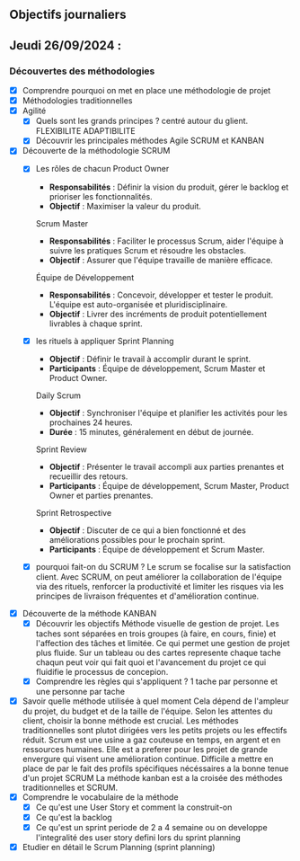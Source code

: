 ## Objectifs journaliers

## Jeudi 26/09/2024 :

### Découvertes des méthodologies

- [x] Comprendre pourquoi on met en place une méthodologie de projet
- [x] Méthodologies traditionnelles
- [x] Agilité
  - [x] Quels sont les grands principes ?
    centré autour du glient.
    FLEXIBILITE
    ADAPTIBILITE
  - [x] Découvrir les principales méthodes Agile
  SCRUM et KANBAN
- [X] Découverte de la méthodologie SCRUM
  - [X] Les rôles de chacun
    Product Owner
    - **Responsabilités** : Définir la vision du produit, gérer le backlog et prioriser les fonctionnalités.
    - **Objectif** : Maximiser la valeur du produit.

    Scrum Master
    - **Responsabilités** : Faciliter le processus Scrum, aider l'équipe à suivre les pratiques Scrum et résoudre les obstacles.
    - **Objectif** : Assurer que l'équipe travaille de manière efficace.

    Équipe de Développement
    - **Responsabilités** : Concevoir, développer et tester le produit. L'équipe est auto-organisée et pluridisciplinaire.
    - **Objectif** : Livrer des incréments de produit potentiellement livrables à chaque sprint.
  - [x] les rituels à appliquer
    Sprint Planning
    - **Objectif** : Définir le travail à accomplir durant le sprint.
    - **Participants** : Équipe de développement, Scrum Master et Product Owner.

    Daily Scrum
    - **Objectif** : Synchroniser l'équipe et planifier les activités pour les prochaines 24 heures.
    - **Durée** : 15 minutes, généralement en début de journée.

    Sprint Review
    - **Objectif** : Présenter le travail accompli aux parties prenantes et recueillir des retours.
    - **Participants** : Équipe de développement, Scrum Master, Product Owner et parties prenantes.

    Sprint Retrospective
    - **Objectif** : Discuter de ce qui a bien fonctionné et des améliorations possibles pour le prochain sprint.
    - **Participants** : Équipe de développement et Scrum Master.
  - [x] pourquoi fait-on du SCRUM ?
    Le scrum se focalise sur la satisfaction client. Avec SCRUM, on peut améliorer la collaboration de l'équipe via des rituels, renforcer la productivité et limiter les risques via les principes de livraison fréquentes et d'amélioration continue.
- [x] Découverte de la méthode KANBAN
  - [x] Découvrir les objectifs
  Méthode visuelle de gestion de projet. Les taches sont séparées en trois groupes (à faire, en cours, finie) et l'affection des tâches et limitée. Ce qui permet une gestion de projet plus fluide. Sur un tableau ou des cartes represente chaque tache chaqun peut voir qui fait quoi et l'avancement du projet ce qui fluidifie le processus de concepion.
  - [x] Comprendre les règles qui s'appliquent ?
  1 tache par personne et une personne par tache
- [x] Savoir quelle méthode utilisée à quel moment
Cela dépend de l'ampleur du projet, du budget et de la taille de l'équipe. Selon les attentes du client, choisir la bonne méthode est crucial. Les méthodes traditionnelles sont plutot dirigées vers les petits projets ou les effectifs réduit.
Scrum est une usine a gaz couteuse en temps, en argent et en ressources humaines. Elle est a preferer pour les projet de grande envergure qui visent une amélioration continue. Difficile a mettre en place de par le fait des profils spécifiques nécéssaires a la bonne tenue d'un projet SCRUM
La méthode kanban est a la croisée des méthodes traditionnelles et SCRUM.
- [x] Comprendre le vocabulaire de la méthode
  - [x] Ce qu'est une User Story et comment la construit-on
  - [x] Ce qu'est la backlog
  - [x] Ce qu'est un sprint
    periode de 2 a 4 semaine ou on developpe l'integralité des user story defini lors du sprint planning
- [x] Etudier en détail le Scrum Planning (sprint planning)